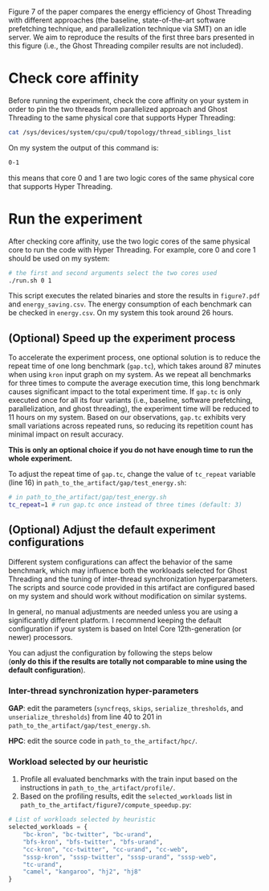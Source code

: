 Figure 7 of the paper compares the energy efficiency of Ghost Threading with different approaches 
(the baseline, state-of-the-art software prefetching technique, and parallelization technique via SMT) on an idle server. We aim to reproduce the results of the first three bars presented in this figure (i.e., the Ghost Threading compiler results are not included).

# Check core affinity
Before running the experiment, check the core affinity on your system in order to 
pin the two threads from parallelized approach and Ghost Threading to the same physical
core that supports Hyper Threading:
```sh
cat /sys/devices/system/cpu/cpu0/topology/thread_siblings_list
```
On my system the output of this command is:
```sh
0-1 
```
this means that core 0 and 1 are two logic cores of the same physical core that supports
Hyper Threading. 

# Run the experiment
After checking core affinity, use the two logic cores of the same physical core to run 
the code with Hyper Threading. For example, core 0 and core 1 should be used on my system: 
```sh
# the first and second arguments select the two cores used 
./run.sh 0 1
```
This script executes the related binaries and store the results in `figure7.pdf` and `energy_saving.csv`. 
The energy consumption of each benchmark can be checked in `energy.csv`. On my system this took 
around 26 hours. 

## (Optional) Speed up the experiment process
To accelerate the experiment process, one optional solution is to reduce the repeat time of 
one long benchmark (`gap.tc`), which takes around 87 minutes when using `kron` input graph 
on my system. As we repeat all benchmarks for three times to compute the average execution time,
this long benchmark causes significant impact to the total experiment time. If `gap.tc` is only executed
once for all its four variants (i.e., baseline, software prefetching, parallelization, and ghost threading),
the experiment time will be reduced to 11 hours on my system. Based on our observations, `gap.tc` exhibits 
very small variations across repeated runs, so reducing its repetition count has minimal impact on result accuracy.

**This is only an optional choice if you do not have enough time to run the whole experiment.**

To adjust the repeat time of `gap.tc`, change the value of `tc_repeat` variable (line 16) in 
`path_to_the_artifact/gap/test_energy.sh`: 
```sh
# in path_to_the_artifact/gap/test_energy.sh
tc_repeat=1 # run gap.tc once instead of three times (default: 3)
```

## (Optional) Adjust the default experiment configurations
Different system configurations can affect the behavior of the same benchmark, which may 
influence both the workloads selected for Ghost Threading and the tuning of inter-thread 
synchronization hyperparameters. The scripts and source code provided in this artifact are 
configured based on my system and should work without modification on similar systems.

In general, no manual adjustments are needed unless you are using a significantly different 
platform. I recommend keeping the default configuration if your system is based on Intel Core 
12th-generation (or newer) processors.

You can adjust the configuration by following the steps below  
(**only do this if the results are totally not comparable to mine using the default configuration**).

### Inter-thread synchronization hyper-parameters
**GAP**: edit the parameters (`syncfreqs`, `skips`, `serialize_thresholds`, and `unserialize_thresholds`) 
from line 40 to 201 in `path_to_the_artifact/gap/test_energy.sh`. 

**HPC**: edit the source code in `path_to_the_artifact/hpc/`. 

### Workload selected by our heuristic
1. Profile all evaluated benchmarks with the train input based on the instructions in 
`path_to_the_artifact/profile/`. 
2. Based on the profiling results, edit the `selected_workloads` list in `path_to_the_artifact/figure7/compute_speedup.py`:
```python
# List of workloads selected by heuristic
selected_workloads = {
    "bc-kron", "bc-twitter", "bc-urand",
    "bfs-kron", "bfs-twitter", "bfs-urand",
    "cc-kron", "cc-twitter", "cc-urand", "cc-web",
    "sssp-kron", "sssp-twitter", "sssp-urand", "sssp-web",
    "tc-urand",
    "camel", "kangaroo", "hj2", "hj8"
}
```
